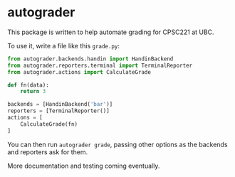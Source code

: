 autograder
==========

This package is written to help automate grading for CPSC221 at UBC.

To use it, write a file like this `grade.py`:
```python
from autograder.backends.handin import HandinBackend
from autograder.reporters.terminal import TerminalReporter
from autograder.actions import CalculateGrade

def fn(data):
    return 3

backends = [HandinBackend('bar')]
reporters = [TerminalReporter()]
actions = [
    CalculateGrade(fn)
]
```

You can then run `autograder grade`, passing other options as the backends and reporters ask for them.

More documentation and testing coming eventually.
